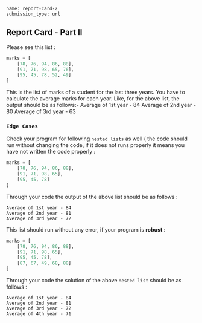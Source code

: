 ```ngMeta
name: report-card-2
submission_type: url
```

## Report Card - Part II

Please see this list :

```python
marks = [
    [78, 76, 94, 86, 88],
    [91, 71, 98, 65, 76],
    [95, 45, 78, 52, 49]
]
```
This is the list of marks of a student for the last three years. You have to calculate the average marks for each year.
Like, for the above list, the output should be as follows:- 
   Average of 1st year  - 84
   Average of 2nd year  - 80
   Average of 3rd year  - 63


### `Edge Cases` 
Check your program for following `nested lists` as well ( the code should run without changing the code, if it does not runs properly it means you have not written the code properly :

```python
marks = [
    [78, 76, 94, 86, 88],
    [91, 71, 98, 65],
    [95, 45, 78]
]
```
Through your code the output of the above list should be as follows :


    Average of 1st year - 84
    Average of 2nd year - 81
    Average of 3rd year - 72


This list should run without any error, if your program is **robust** :
```python
marks = [
    [78, 76, 94, 86, 88],
    [91, 71, 98, 65],
    [95, 45, 78],
    [87, 67, 49, 68, 88]
]
```

Through your code the solution of the above `nested list` should be as follows :

    Average of 1st year - 84
    Average of 2nd year - 81
    Average of 3rd year - 72
    Average of 4th year - 71

